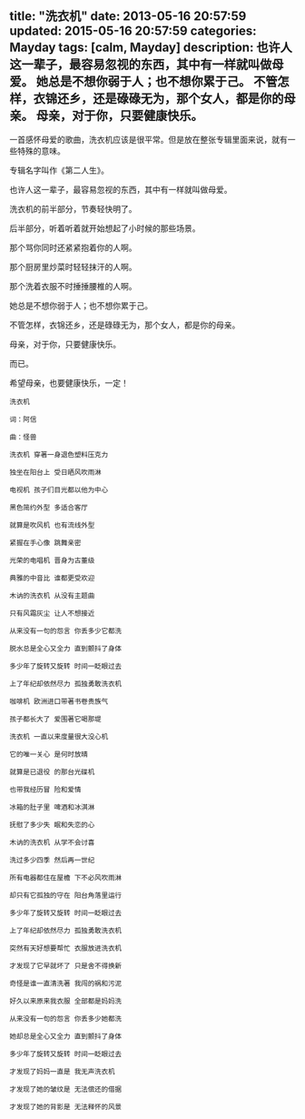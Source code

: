 title: "洗衣机"
date: 2013-05-16 20:57:59
updated: 2015-05-16 20:57:59
categories: Mayday
tags: [calm, Mayday]
description: 也许人这一辈子，最容易忽视的东西，其中有一样就叫做母爱。 她总是不想你弱于人；也不想你累于己。 不管怎样，衣锦还乡，还是碌碌无为，那个女人，都是你的母亲。 母亲，对于你，只要健康快乐。
---

一首感怀母爱的歌曲，洗衣机应该是很平常。但是放在整张专辑里面来说，就有一些特殊的意味。

专辑名字叫作《第二人生》。

也许人这一辈子，最容易忽视的东西，其中有一样就叫做母爱。

洗衣机的前半部分，节奏轻快明了。

后半部分，听着听着就开始想起了小时候的那些场景。

那个骂你同时还紧紧抱着你的人啊。

那个厨房里炒菜时轻轻抹汗的人啊。

那个洗着衣服不时捶捶腰椎的人啊。

她总是不想你弱于人；也不想你累于己。

不管怎样，衣锦还乡，还是碌碌无为，那个女人，都是你的母亲。

母亲，对于你，只要健康快乐。

而已。

希望母亲，也要健康快乐，一定！

```
洗衣机

词：阿信

曲：怪兽

洗衣机 穿著一身退色塑料压克力

独坐在阳台上 受日晒风吹雨淋

电视机 孩子们目光都以他为中心

黑色简约外型 多适合客厅

就算是吹风机 也有流线外型

紧握在手心像 跳舞亲密

光荣的电唱机 晋身为古董级

典雅的中音比 谁都更受欢迎

木讷的洗衣机 从没有主题曲

只有风霜灰尘 让人不想接近

从来没有一句的怨言 你丢多少它都洗

脱水总是全心又全力 直到颤抖了身体

多少年了旋转又旋转 时间一眨眼过去

上了年纪却依然尽力 孤独勇敢洗衣机

咖啡机 欧洲进口带著书卷贵族气

孩子都长大了 爱围著它喝那堤

洗衣机 一直以来度量很大没心机

它的唯一关心 是何时放晴

就算是已退役 的那台光碟机

也带我经历冒 险和爱情

冰箱的肚子里 啤酒和冰淇淋

抚慰了多少失 眠和失恋的心

木讷的洗衣机 从学不会讨喜

洗过多少四季 然后再一世纪

所有电器都住在屋檐 下不必风吹雨淋

却只有它孤独的守在 阳台角落里运行

多少年了旋转又旋转 时间一眨眼过去

上了年纪却依然尽力 孤独勇敢洗衣机

突然有天好想要帮忙 衣服放进洗衣机

才发现了它早就坏了 只是舍不得换新

奇怪是谁一直清洗著 我闯的祸和污泥

好久以来原来我衣服 全部都是妈妈洗

从来没有一句的怨言 你丢多少她都洗

她却总是全心又全力 直到颤抖了身体

多少年了旋转又旋转 时间一眨眼过去

才发现了妈妈一直是 我无声洗衣机

才发现了她的皱纹是 无法偿还的借据

才发现了她的背影是 无法释怀的风景
```
